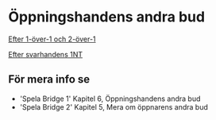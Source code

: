 # Öppningshandens andra bud

[Efter 1-över-1 och 2-över-1](./opnningshandens-andra-bud-11-21.md)

[Efter svarhandens 1NT](./opnningshandens-andra-bud-1nt.md)

## För mera info se

- 'Spela Bridge 1' Kapitel 6, Öppningshandens andra bud
- 'Spela Bridge 2' Kapitel 5, Mera om öppnarens andra bud
